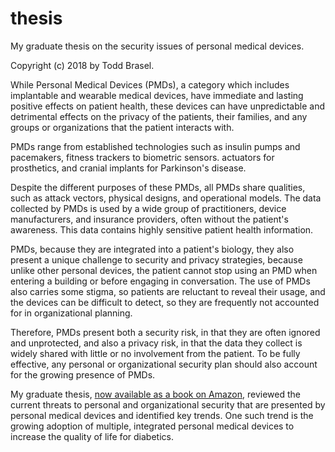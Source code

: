 # thesis
My graduate thesis on the security issues of personal medical devices.

Copyright (c) 2018 by Todd Brasel.

While Personal Medical Devices (PMDs), a category which includes implantable and wearable medical devices, have immediate and lasting positive effects on patient health, these devices can have unpredictable and detrimental effects on the privacy of the patients, their families, and any groups or organizations that the patient interacts with. 

PMDs range from established technologies such as insulin pumps and pacemakers, fitness trackers to biometric sensors. actuators for prosthetics, and cranial implants for Parkinson's disease. 

Despite the different purposes of these PMDs, all PMDs share qualities, such as attack vectors, physical designs, and operational models. The data collected by PMDs is used by a wide group of practitioners, device manufacturers, and insurance providers, often without the patient's awareness. This data contains highly sensitive patient health information. 

PMDs, because they are integrated into a patient's biology, they also present a unique challenge to security and privacy strategies, because unlike other personal devices, the patient cannot stop using an PMD when entering a building or before engaging in conversation. The use of PMDs also carries some stigma, so patients are reluctant to reveal their usage, and the devices can be difficult to detect, so they are frequently not accounted for in organizational planning. 

Therefore, PMDs present both a security risk, in that they are often ignored and unprotected, and also a privacy risk, in that the data they collect is widely shared with little or no involvement from the patient. To be fully effective, any personal or organizational security plan should also account for the growing presence of PMDs. 

My graduate thesis, [now available as a book on Amazon](https://www.amazon.com/dp/B0C5N13WFH), reviewed the current threats to personal and organizational security that are presented by personal medical devices and identified key trends. One such trend is the growing adoption of multiple, integrated personal medical devices to increase the quality of life for diabetics.

